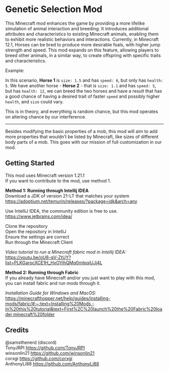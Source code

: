 # Genetic Selection Mod
This Minecraft mod enhances the game by providing a more lifelike simulation of animal interaction and breeding. It introduces additional attributes and characteristics to existing Minecraft animals, enabling them to exhibit more realistic behaviors and interactions. Currently, in Minecraft 12.1, Horses can be bred to produce more desirable foals, with higher jump strength and speed. This mod expands on this feature, allowing players to breed other animals, in a similar way, to create offspring with specific traits and characteristics. 

Example:

In this scenario, **Horse 1** is `size: 1.5` and has `speed: 6`, but only has `health: 5`. We have another horse - **Horse 2** - that is `size: 1.1` and has `speed: 5`, but has `health: 12`, we can breed the two horses and have a result that has a good chance of having a desired trait of faster `speed` and possibly higher `health`, and `size` could vary.

This is in theory, and everything is random chance, but this mod operates on altering chance by our interference.

---
Besides modifying the basic properties of a mob, this mod will aim to add more properties that wouldn’t be listed by Minecraft, like sizes of different body parts of a mob. This goes with our mission of full customization in our mod.

## Getting Started
This mod uses Minecraft version 1.21.1\
If you want to contribute to the mod, use method 1.

**Method 1: Running through Intellij IDEA**\
Download a JDK of version 21-LT that matches your system\
https://adoptium.net/temurin/releases/?package=jdk&arch=any

Use IntelliJ IDEA, the community edition is free to use.\
https://www.jetbrains.com/idea/ 

Clone the repository\
Open the repository in IntelliJ\
Ensure the settings are correct\
Run through the Minecraft Client

*Video tutorial to run a Minecraft fabric mod in Intellij IDEA:*\
https://youtu.be/oU8-qV-ZtUY?list=PLKGarocXCE1H_HxOYihQMq0mlpqiUJj4L

**Method 2: Running through Fabric**\
If you already have Minecraft and/or you just want to play with this mod, you can install fabric and run mods through it.

*Installation Guide for Windows and MacOS:*\
https://minecrafthopper.net/help/guides/installing-mods/fabric/#:~:text=Installing%20Mods,-In%20this%20tutorial&text=First%2C%20launch%20the%20Fabric%20loader,minecraft%20folder

## Credits
@samsthenerd (discord)\
TonyJRPI https://github.com/TonyJRPI \
winsonlin21 https://github.com/winsonlin21 \
corxgi https://github.com/corxgi \
AnthonyLi88 https://github.com/AnthonyLi88
